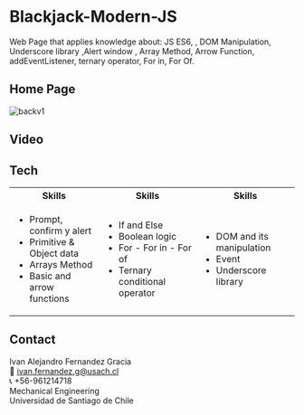 # Blackjack-Modern-JS
Web Page that applies knowledge about: JS ES6, , DOM Manipulation, Underscore library ,Alert window , Array Method, Arrow Function, addEventListener, ternary operator, For in, For Of.


<!-- Image -->
## Home Page
![backv1](https://user-images.githubusercontent.com/48660555/139130244-2c368741-ecf9-40a6-bc61-38f75f924cdb.png)

<!-- Video -->
## Video

<!-- Tech -->
## Tech
<table>
  <tbody>
    <tr>
      <th align="center">Skills</th>
      <th align="center">Skills</th>
            <th align="center">Skills</th>
    </tr>
    <td>
        <ul>
          <li>Prompt, confirm y alert</li>
          <li>Primitive & Object data</li>
          <li>Arrays Method</li>
          <li>Basic and arrow functions</li>   
        </ul>
      </td>
        <td>
        <ul>
          <li>If and Else</li>
          <li>Boolean logic</li>
          <li>For - For in - For of</li>
          <li>Ternary conditional operator</li>         
          </ul>
      </td>
            <td>
        <ul>
          <li>DOM and its manipulation</li>
          <li>Event</li>
          <li>Underscore library</li>   
              </ul>
      </td>
  </tbody>
</table>

<!-- CONTACT -->
## Contact
Ivan Alejandro Fernandez Gracia  
:email: ivan.fernandez.g@usach.cl  
:telephone_receiver: +56-961214718  
Mechanical Engineering  
Universidad de Santiago de Chile
